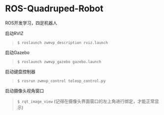 # ROS-Quadruped-Robot
ROS开发学习，四足机器人


启动RVIZ  
> `$ roslaunch zwmvp_description rviz.launch`


启动Gazebo  
> `$ roslaunch zwmvp_gazebo gazebo.launch`


启动键盘控制器  
> `$ rosrun zwmvp_control teleop_control.py`

启动摄像头视角窗口  
> `$ rqt_image_view`
> (记得在摄像头界面窗口的左上角进行绑定，才能正常显示)
